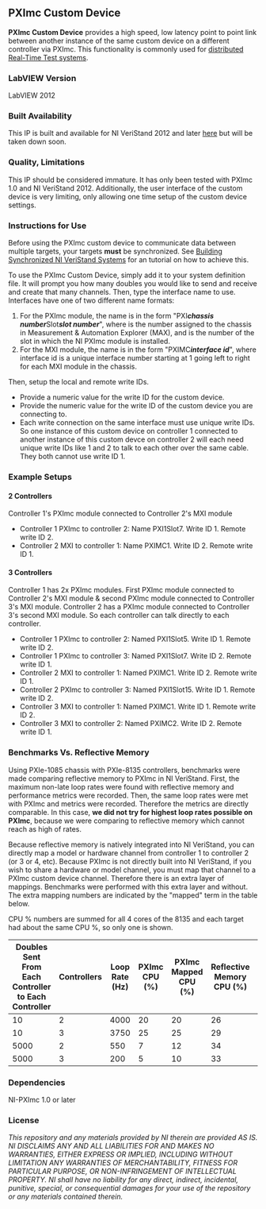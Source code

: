 ## PXImc Custom Device ##

**PXImc Custom Device** provides a high speed, low latency point to point link between another instance of the same custom device on a different controller via PXImc. This functionality is commonly used for [distributed Real-Time Test systems](http://www.ni.com/white-paper/11060/en). 

### LabVIEW Version ###

LabVIEW 2012

### Built Availability ###

This IP is built and available for NI VeriStand 2012 and later [here](https://decibel.ni.com/content/docs/DOC-34816) but will be taken down soon.

### Quality, Limitations ###

This IP should be considered immature. It has only been tested with PXImc 1.0 and NI VeriStand 2012. Additionally, the user interface of the custom device is very limiting, only allowing one time setup of the custom device settings.

### Instructions for Use ###
Before using the PXImc custom device to communicate data between multiple targets, your targets **must** be synchronized. See [Building Synchronized NI VeriStand Systems](http://www.ni.com/white-paper/14637/en) for an tutorial on how to achieve this.

To use the PXImc Custom Device, simply add it to your system definition file. It will prompt you how many doubles you would like to send and receive and create that many channels. Then, type the interface name to use. Interfaces have one of two different name formats:

1. For the PXImc module,  the name is in the form "PXI***chassis number***Slot***slot number***", where <chassis number> is the number assigned to the chassis in Measurement & Automation Explorer (MAX), and <slot number> is the number of the slot in which the NI PXImc module is installed.
1. For the MXI module, the name is in the form "PXIMC***interface id***", where interface id is a unique interface number starting at 1 going left to right for each MXI module in the chassis. 

Then, setup the local and remote write IDs.

- Provide a numeric value for the write ID for the  custom device.
- Provide the numeric value for the write ID of the custom device you are connecting to.
- Each write connection on the same interface must use unique write IDs. So one instance of this custom device on controller 1 connected to another instance of this custom devce on controller 2 will each need unique write IDs like 1 and 2 to talk to each other over the same cable. They both cannot use write ID 1.

### Example Setups ###

#### 2 Controllers ####
Controller 1's PXImc module connected to Controller 2's MXI module

- Controller 1 PXImc to controller 2: Name PXI1Slot7. Write ID 1. Remote write ID 2.
- Controller 2 MXI to controller 1: Name PXIMC1. Write ID 2. Remote write ID 1.

 
#### 3 Controllers ####
Controller 1 has 2x PXImc modules. First PXImc module connected to Controller 2's MXI module & second PXImc module connected to Controller 3's MXI module. Controller 2 has a PXImc module connected to Controller 3's second MXI module. So each controller can talk directly to each controller.

- Controller 1 PXImc to controller 2: Named PXI1Slot5. Write ID 1. Remote write ID 2.
- Controller 1 PXImc to controller 3: Named PXI1Slot7. Write ID 2. Remote write ID 1.
- Controller 2 MXI to controller 1: Named PXIMC1. Write ID 2. Remote write ID 1.
- Controller 2 PXImc to controller 3: Named PXI1Slot15. Write ID 1. Remote write ID 2.
- Controller 3 MXI to controller 1: Named PXIMC1. Write ID 1. Remote write ID 2.
- Controller 3 MXI to controller 2: Named PXIMC2. Write ID 2. Remote write ID 1.

### Benchmarks Vs. Reflective Memory ###
Using PXIe-1085 chassis with PXIe-8135 controllers, benchmarks were made comparing reflective memory to PXImc in NI VeriStand. First, the maximum non-late loop rates were found with reflective memory and performance metrics were recorded. Then, the same loop rates were met with PXImc and metrics were recorded. Therefore the metrics are directly comparable. In this case, **we did not try for highest loop rates possible on PXImc**, because we were comparing to reflective memory which cannot reach as high of rates.
 
Because reflective memory is natively integrated into NI VeriStand, you can directly map a model or hardware channel from controller 1 to controller 2 (or 3 or 4, etc). Because PXImc is not directly built into NI VeriStand, if you wish to share a hardware or model channel, you must map that channel to a PXImc custom device channel. Therefore there is an extra layer of mappings. Benchmarks were performed with this extra layer and without. The extra mapping numbers are indicated by the "mapped" term in the table below.

CPU % numbers are summed for all 4 cores of the 8135 and each target had about the same CPU %, so only one is shown.

| Doubles Sent From Each Controller to Each Controller | Controllers | Loop Rate (Hz) | PXImc CPU (%) | PXImc Mapped CPU (%) | Reflective Memory CPU (%) | PXImc HP Loop Duration (uS) | PXImc Mapped HP Loop Duration (uS) | Reflective Memory HP Loop Duration (uS) |
|------------------------------------------------------|-------------|----------------|---------------|----------------------|---------------------------|-----------------------------|------------------------------------|-----------------------------------------|
| 10                                                   | 2           | 4000           | 20            | 20                   | 26                        | 35                          | 35                                 | 48                                      |
| 10                                                   | 3           | 3750           | 25            | 25                   | 29                        | 51                          | 51                                 | 69                                      |
| 5000                                                 | 2           | 550            | 7             | 12                   | 34                        | 81                          | 136                                | 1001                                    |
| 5000                                                 | 3           | 200            | 5             | 10                   | 33                        | 135                         | 270                                |2800                                         |

### Dependencies ###

NI-PXImc 1.0 or later

### License ###

*This repository and any materials provided by NI therein are provided AS IS. NI DISCLAIMS ANY AND ALL LIABILITIES FOR AND MAKES NO WARRANTIES, EITHER EXPRESS OR IMPLIED, INCLUDING WITHOUT LIMITATION ANY WARRANTIES OF MERCHANTABILITY, FITNESS FOR  PARTICULAR PURPOSE, OR NON-INFRINGEMENT OF INTELLECTUAL PROPERTY. NI shall have no liability for any direct, indirect, incidental, punitive, special, or consequential damages for your use of the repository or any materials contained therein.*
